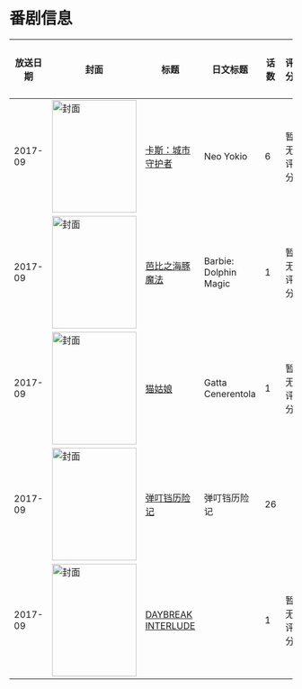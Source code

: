 # 番剧信息

|放送日期|封面|标题|日文标题|话数|评分|评分人数|
|---|---|---|---|---|---|---|
|2017-09|<img src="//lain.bgm.tv/pic/cover/c/d6/02/225378_W6VIq.jpg" alt="封面" style="width:150px;height:200px;object-fit:cover;">|[卡斯：城市守护者](https://bangumi.tv/subject/225378)|Neo Yokio|6|暂无评分|少于10人评分|
|2017-09|<img src="//lain.bgm.tv/pic/cover/c/46/1a/398489_6L0j4.jpg" alt="封面" style="width:150px;height:200px;object-fit:cover;">|[芭比之海豚魔法](https://bangumi.tv/subject/398489)|Barbie: Dolphin Magic|1|暂无评分|少于10人评分|
|2017-09|<img src="//lain.bgm.tv/pic/cover/c/c3/a0/246921_arZeE.jpg" alt="封面" style="width:150px;height:200px;object-fit:cover;">|[猫姑娘](https://bangumi.tv/subject/246921)|Gatta Cenerentola|1|暂无评分|少于10人评分|
|2017-09|<img src="//lain.bgm.tv/pic/cover/c/fc/3b/537698_GZXGs.jpg" alt="封面" style="width:150px;height:200px;object-fit:cover;">|[弹叮铛历险记](https://bangumi.tv/subject/537698)|弹叮铛历险记|26|||
|2017-09|<img src="//lain.bgm.tv/pic/cover/c/7e/ef/392655_gQiQl.jpg" alt="封面" style="width:150px;height:200px;object-fit:cover;">|[DAYBREAK INTERLUDE](https://bangumi.tv/subject/392655)||1|暂无评分|少于10人评分|
